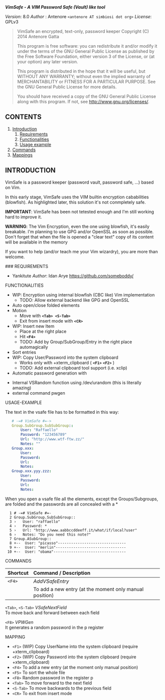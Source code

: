 ***VimSafe - A VIM Password Safe (Vault) like tool***

*Version*: 8.0
*Author* : Antenore `<antenore AT simbiosi dot org>`
*License*: GPLv3

>   VimSafe an encrypted, text-only, password keeper
>   Copyright (C) 2014 Antenore Gatta
>
>   This program is free software: you can redistribute it and/or modify
>   it under the terms of the GNU General Public License as published by
>   the Free Software Foundation, either version 3 of the License, or
>   (at your option) any later version.
>
>   This program is distributed in the hope that it will be useful,
>   but WITHOUT ANY WARRANTY; without even the implied warranty of
>   MERCHANTABILITY or FITNESS FOR A PARTICULAR PURPOSE.  See the
>   GNU General Public License for more details.
>
>   You should have received a copy of the GNU General Public License
>   along with this program.  If not, see <http://www.gnu.org/licenses/>.


## CONTENTS                                 <a name="vim-safe-contents"/>

1. [Introduction](#vim-safe-intro)
    1. [Requirements](#vim-safe-requirements)
    2. [Functionalities](#vim-safe-functionalities)
    3. [Usage example](#vim-safe-example)
2. [Commands](#vim-safe-commands)
3. [Mappings](#vim-safe-mappings)


## INTRODUCTION                             <a name="vim-safe-intro"/>

VimSafe is a password keeper (password vault, password safe, ...) based on Vim.

In this early stage, VimSafe uses the VIM builtin encryption cababilities
(blowfish). As highlighted later, this solution it's not conmpletely safe.

**IMPORTANT**: VimSafe has been not tetested enough and I'm still working hard to
           improve it.

**WARNING**: The Vim Encryption, even the one using blowfish, it's easily breakable.
         I'm planning to use GPG and/or OpenSSL as soon as possible.
         Don't forget that when the file is opened a "clear text" copy of its 
         content will be available in the memory

If you want to help (and/or teach me your Vim wizardry), you are more than
welcome.

<a name="vim-safe-requirements"/>
### REQUIREMENTS

  * Yankitute
    *Author*:  Idan Arye <https://github.com/someboddy/>


<a name=""/>
FUNCTIONALITIES					     <a name="vim-safe-functionalities"/>

* WIP: Encryption using internal blowfish (CBC like) Vim implementation
  - TODO: Allow external backend like GPG and OpenSSL
* Auto open/close folded elements
* Motion
  - Move with **`<Tab> <S-Tab>`**
  - Exit from insert mode with **`<CR>`**
* WIP: Insert new Item
  - Place at the right place
  - Hit **`<F4>`**
  - TODO: Add by Group/SubGroup/Entry in the right place automagically
* Sort entries
* WIP: Copy User/Password into the system clipboard
  - Works only with +xterm_clipboard ( **`<F1>`** **`<F2>`** )
  - TODO: Add external clipboard tool support (i.e. xclip)
*   Automatic password generation with
  - Internal VSRandom function using /dev/urandom (this is literally amazing)
  - external command pwgen

<a name=""/>
USAGE-EXAMPLE						 <a name="vim-safe-example"/>

The text in the vsafe file has to be formatted in this way:
```yml
   # -=# VimSafe #=->
   Group.SubGroup.SubSubGroup::
       User: "Raffaello"
       Password: "123456789"
       Url: "http://www.wtf-ftw.zz/"
       Notes: ""
   Group.xxx:
       User:
       Password:
       Url:
       Notes:
   Group.xxx.yyy.zzz:
       User:
       Password:
       Url:
       Notes:
```

When you open a vsafe file all the elements, except the Groups/Subgroups, are
folded and the passwords are all concealed with a *

```vim
  1 # -=# VimSafe #=-
  2 Group.SubGroup.SubSubGroup::
  3 ›   User: "raffaello"
  4 ›   Password: *
  5 ›   Url: "http://www.aabbccddeeff.it/what/if/local?user"
  6 ›   Notes: "Do you need this note?"
  7 Group.ASubGroup::
  8 +--  User: "picasso"-------------------------------
  9 +--  User: "merlin"--------------------------------
 10 +--  User: "obama"---------------------------------
```

COMMANDS						 <a name="vim-safe-commands"/>

| Shortcut | Command / Description |
|:---------|:----------------------|
| `<F4>`   |  *AddVSafeEntry*
|          | To add a new entry (at the moment only manual position)

`<Tab>`,
`<S-Tab>` *VSafeNextField*  
To move back and forward between each field

`<F8>`	*VPWGen*  
It generates a random password in the p register

MAPPING							 <a name="vim-safe-mappings"/>

 * `<F1>` (WIP) Copy UserName into the system clipboard (require +xterm_clipboard)
 * `<F2>` (WIP) Copy Password into the system clipboard (require +xterm_clipboard)
 * `<F4>` To add a new entry (at the moment only manual position)
 * `<F5>` To sort the whole file
 * `<F8>` Random password in the register p
 * `<Tab>` To move forward to the next field
 * `<S-Tab>` To move backwards to the previous field
 * `<CR>` To exit from insert mode


